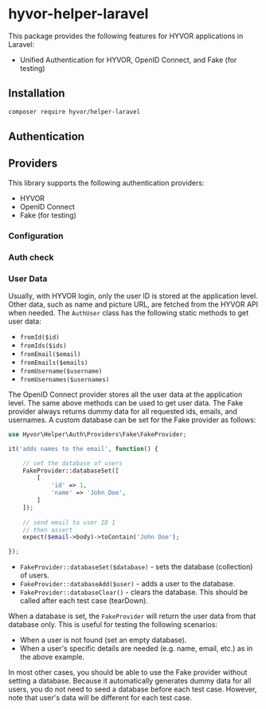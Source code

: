 # hyvor-helper-laravel

This package provides the following features for HYVOR applications in Laravel:

- Unified Authentication for HYVOR, OpenID Connect, and Fake (for testing)

## Installation 

```bash
composer require hyvor/helper-laravel
```

## Authentication

## Providers

This library supports the following authentication providers:

- HYVOR
- OpenID Connect
- Fake (for testing)

### Configuration


### Auth check


### User Data

Usually, with HYVOR login, only the user ID is stored at the application level. Other data, such as name and picture URL, are fetched from the HYVOR API when needed. The `AuthUser` class has the following static methods to get user data:

- `fromId($id)`
- `fromIds($ids)`
- `fromEmail($email)`
- `fromEmails($emails)`
- `fromUsername($username)`
- `fromUsernames($usernames)`

The OpenID Connect provider stores all the user data at the application level. The same above methods can be used to get user data. The Fake provider always returns dummy data for all requested ids, emails, and usernames. A custom database can be set for the Fake provider as follows:

```php
use Hyvor\Helper\Auth\Providers\Fake\FakeProvider;

it('adds names to the email', function() {

    // set the database of users
    FakeProvider::databaseSet([
        [
            'id' => 1,
            'name' => 'John Doe',
        ]
    ]);
    
    // send email to user ID 1
    // then assert
    expect($email->body)->toContain('John Doe');

});
```

- `FakeProvider::databaseSet($database)` - sets the database (collection) of users.
- `FakeProvider::databaseAdd($user)` - adds a user to the database.
- `FakeProvider::databaseClear()` - clears the database. This should be called after each test case (tearDown).

When a database is set, the `FakeProvider` will return the user data from that database only. This is useful for testing the following scenarios:

- When a user is not found (set an empty database).
- When a user's specific details are needed (e.g. name, email, etc.) as in the above example.

In most other cases, you should be able to use the Fake provider without setting a database. Because it automatically generates dummy data for all users, you do not need to seed a database before each test case. However, note that user's data will be different for each test case.